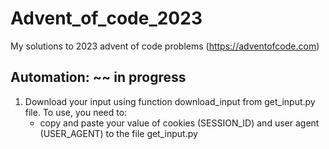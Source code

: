 # Advent_of_code_2023
My solutions to 2023 advent of code problems (https://adventofcode.com)

## Automation: ~~ in progress
1. Download your input using function download_input from get_input.py file.
   To use, you need to:
   - copy and paste your value of cookies (SESSION_ID) and user agent (USER_AGENT) to the file get_input.py


